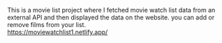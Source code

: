 This is a movie list project where I fetched movie watch list data from          an external API and then displayed the data on the website. you can add or remove films from your list.                                                                                                                                                                                                                                                                                                                                                                                                                                                                                                                                                                                                                                                                                                                                 
https://moviewatchlist1.netlify.app/      
 
